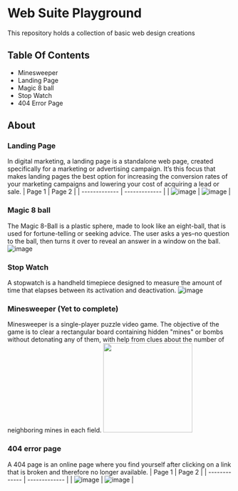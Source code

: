 # Web Suite Playground
This repository holds a collection of basic web design creations

## Table Of Contents
- Minesweeper
- Landing Page
- Magic 8 ball
- Stop Watch
- 404 Error Page

## About
### Landing Page
In digital marketing, a landing page is a standalone web page, created specifically for a marketing or advertising campaign. It’s this focus that makes landing pages the best option for increasing the conversion rates of your marketing campaigns and lowering your cost of acquiring a lead or sale.
| Page 1 | Page 2 | 
| ------------- | ------------- |
|  ![image](https://user-images.githubusercontent.com/75536064/124394049-305a1e80-dd1b-11eb-8928-4b4333b13c22.png) | ![image](https://user-images.githubusercontent.com/75536064/124394060-3ea83a80-dd1b-11eb-97cd-908bed9e2a75.png)  |
### Magic 8 ball
The Magic 8-Ball is a plastic sphere, made to look like an eight-ball, that is used for fortune-telling or seeking advice. The user asks a yes–no question to the ball, then turns it over to reveal an answer in a window on the ball.
![image](https://user-images.githubusercontent.com/75536064/124394105-7e6f2200-dd1b-11eb-9795-bf5d51bd0068.png)

### Stop Watch
A stopwatch is a handheld timepiece designed to measure the amount of time that elapses between its activation and deactivation.
![image](https://user-images.githubusercontent.com/75536064/124394130-a199d180-dd1b-11eb-8d97-18108f17cb83.png)

### Minesweeper (Yet to complete)
Minesweeper is a single-player puzzle video game. The objective of the game is to clear a rectangular board containing hidden "mines" or bombs without detonating any of them, with help from clues about the number of neighboring mines in each field.
<img src="https://user-images.githubusercontent.com/75536064/124394094-70b99c80-dd1b-11eb-805b-e4063804c907.png" width="200">

### 404 error page
A 404 page is an online page where you find yourself after clicking on a link that is broken and therefore no longer available. 
| Page 1 | Page 2 |
| ------------- | ------------- |
| ![image](https://user-images.githubusercontent.com/75536064/124393970-ce011e00-dd1a-11eb-9f2b-ad0fd7b19240.png)  | ![image](https://user-images.githubusercontent.com/75536064/124393981-da857680-dd1a-11eb-9d04-0860370c8795.png)  |

